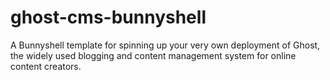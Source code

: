# ghost-cms-bunnyshell
A Bunnyshell template for spinning up your very own deployment of Ghost, the widely used blogging and content management system for online content creators.
